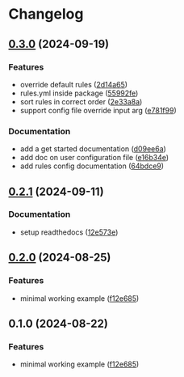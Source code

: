 # Changelog

## [0.3.0](https://github.com/mariugul/comeit/compare/0.2.1...0.3.0) (2024-09-19)


### Features

* override default rules ([2d14a65](https://github.com/mariugul/comeit/commit/2d14a65a22bf294dee730b318e2d79d32137049a))
* rules.yml inside package ([55992fe](https://github.com/mariugul/comeit/commit/55992fead34deb0451282edcc238fe9259ac095c))
* sort rules in correct order ([2e33a8a](https://github.com/mariugul/comeit/commit/2e33a8ab28cbe20b6bdfbbafc3a1a99843981b66))
* support config file override input arg ([e781f99](https://github.com/mariugul/comeit/commit/e781f996207e210277b5831dc95f27bc75dabe57))


### Documentation

* add a get started documentation ([d09ee6a](https://github.com/mariugul/comeit/commit/d09ee6a5d654bb0c006e3bd766c482e64910c55d))
* add doc on user configuration file ([e16b34e](https://github.com/mariugul/comeit/commit/e16b34eae304f3fd6227ff901996d59ae48ef2a8))
* add rules config documentation ([64bdce9](https://github.com/mariugul/comeit/commit/64bdce967131ab0daa078262d3d03b4e1aff47a7))

## [0.2.1](https://github.com/mariugul/comeit/compare/0.2.0...0.2.1) (2024-09-11)


### Documentation

* setup readthedocs ([12e573e](https://github.com/mariugul/comeit/commit/12e573e6a8dc7901c8c306189d330125e934c3bc))

## [0.2.0](https://github.com/mariugul/comeit/compare/v0.1.0...0.2.0) (2024-08-25)


### Features

* minimal working example ([f12e685](https://github.com/mariugul/comeit/commit/f12e6852ed347f4fabe3befa8ab1bc6ff6e23fac))

## 0.1.0 (2024-08-22)


### Features

* minimal working example ([f12e685](https://github.com/mariugul/comeit/commit/f12e6852ed347f4fabe3befa8ab1bc6ff6e23fac))
